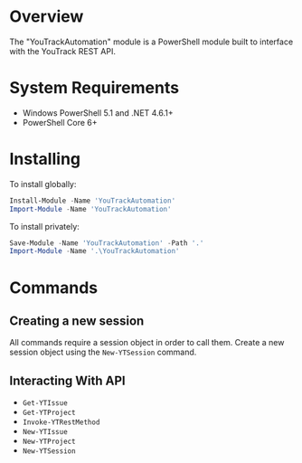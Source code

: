 # Overview

The "YouTrackAutomation" module is a PowerShell module built to interface with the YouTrack REST API.

# System Requirements

* Windows PowerShell 5.1 and .NET 4.6.1+
* PowerShell Core 6+

# Installing

To install globally:

```powershell
Install-Module -Name 'YouTrackAutomation'
Import-Module -Name 'YouTrackAutomation'
```

To install privately:

```powershell
Save-Module -Name 'YouTrackAutomation' -Path '.'
Import-Module -Name '.\YouTrackAutomation'
```

# Commands

## Creating a new session

All commands require a session object in order to call them. Create a new session object using the `New-YTSession`
command.

## Interacting With API

* `Get-YTIssue`
* `Get-YTProject`
* `Invoke-YTRestMethod`
* `New-YTIssue`
* `New-YTProject`
* `New-YTSession`
